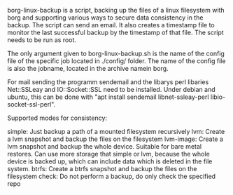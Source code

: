 borg-linux-backup is a script, backing up the files of a linux filesystem with borg and supporting various ways  to secure data consistency in the backup. The script can send an email. It also creates a timestamp file to monitor the last successful backup by the timestamp of that file. The script needs to be run as root.

The only argument given to borg-linux-backup.sh is the name of the config file of the specific job located in ./config/ folder. The name of the config file is also the jobname, located in the archive namein borg.

For mail sending the programm sendemail and the libarys perl libaries Net::SSLeay and IO::Socket::SSL need to be installed. Under debian and ubuntu, this can be done with "apt install sendemail libnet-ssleay-perl libio-socket-ssl-perl".

Supported modes for consistency:

simple: Just backup a path of a mounted filesystem recursively
lvm: Create a lvm snapshot and backup the files on the filesystem
lvm-image: Create a lvm snapshot and backup the whole device. Suitable for bare metal restores. Can use more storage that simple or lvm, because the whole device is backed up, which can include data which is deleted in the file system.
btrfs: Create a btrfs snapshot and backup the files on the filesystem
check: Do not perform a backup, do only check the specified repo
